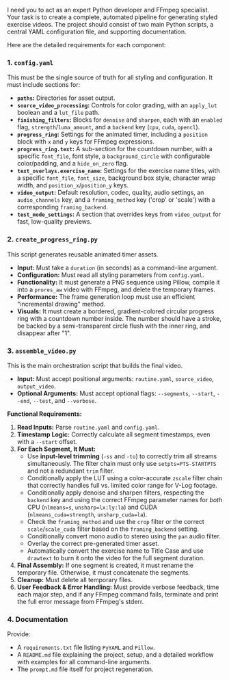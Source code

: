 I need you to act as an expert Python developer and FFmpeg specialist. Your task is to create a complete, automated pipeline for generating styled exercise videos. The project should consist of two main Python scripts, a central YAML configuration file, and supporting documentation.

Here are the detailed requirements for each component:

### 1. `config.yaml`

This must be the single source of truth for all styling and configuration. It must include sections for:
- **`paths`:** Directories for asset output.
- **`source_video_processing`:** Controls for color grading, with an `apply_lut` boolean and a `lut_file` path.
- **`finishing_filters`:** Blocks for `denoise` and `sharpen`, each with an `enabled` flag, `strength`/`luma_amount`, and a `backend` key (`cpu`, `cuda`, `opencl`).
- **`progress_ring`:** Settings for the animated timer, including a `position` block with `x` and `y` keys for FFmpeg expressions.
- **`progress_ring.text`:** A sub-section for the countdown number, with a specific `font_file`, font style, a `background_circle` with configurable color/padding, and a `hide_on_zero` flag.
- **`text_overlays.exercise_name`:** Settings for the exercise name titles, with a specific `font_file`, `font_size`, background box style, character wrap width, and `position_x`/`position_y` keys.
- **`video_output`:** Default resolution, codec, quality, audio settings, an `audio_channels` key, and a `framing_method` key ('crop' or 'scale') with a corresponding `framing_backend`.
- **`test_mode_settings`:** A section that overrides keys from `video_output` for fast, low-quality previews.

### 2. `create_progress_ring.py`

This script generates reusable animated timer assets.
- **Input:** Must take a `duration` (in seconds) as a command-line argument.
- **Configuration:** Must read all styling parameters from `config.yaml`.
- **Functionality:** It must generate a PNG sequence using Pillow, compile it into a `prores_aw` video with FFmpeg, and delete the temporary frames.
- **Performance:** The frame generation loop must use an efficient "incremental drawing" method.
- **Visuals:** It must create a bordered, gradient-colored circular progress ring with a countdown number inside. The number should have a stroke, be backed by a semi-transparent circle flush with the inner ring, and disappear after "1".

### 3. `assemble_video.py`

This is the main orchestration script that builds the final video.
- **Input:** Must accept positional arguments: `routine.yaml`, `source_video`, `output_video`.
- **Optional Arguments:** Must accept optional flags: `--segments`, `--start`, `--end`, `--test`, and `--verbose`.

**Functional Requirements:**
1.  **Read Inputs:** Parse `routine.yaml` and `config.yaml`.
2.  **Timestamp Logic:** Correctly calculate all segment timestamps, even with a `--start` offset.
3.  **For Each Segment, It Must:**
    - Use **input-level trimming** (`-ss` and `-to`) to correctly trim all streams simultaneously. The filter chain must only use `setpts=PTS-STARTPTS` and not a redundant `trim` filter.
    - Conditionally apply the LUT using a color-accurate `zscale` filter chain that correctly handles full vs. limited color range for V-Log footage.
    - Conditionally apply denoise and sharpen filters, respecting the `backend` key and using the correct FFmpeg parameter names for *both* CPU (`nlmeans=s`, `unsharp=lx:ly:la`) and CUDA (`nlmeans_cuda=strength`, `unsharp_cuda=la`).
    - Check the `framing_method` and use the `crop` filter or the correct `scale`/`scale_cuda` filter based on the `framing_backend` setting.
    - Conditionally convert mono audio to stereo using the `pan` audio filter.
    - Overlay the correct pre-generated timer asset.
    - Automatically convert the exercise name to Title Case and use `drawtext` to burn it onto the video for the full segment duration.
4.  **Final Assembly:** If one segment is created, it must rename the temporary file. Otherwise, it must concatenate the segments.
5.  **Cleanup:** Must delete all temporary files.
6.  **User Feedback & Error Handling:** Must provide verbose feedback, time each major step, and if any FFmpeg command fails, terminate and print the full error message from FFmpeg's stderr.

### 4. Documentation

Provide:
- A `requirements.txt` file listing `PyYAML` and `Pillow`.
- A `README.md` file explaining the project, setup, and a detailed workflow with examples for all command-line arguments.
- The `prompt.md` file itself for project regeneration.